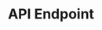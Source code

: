 ---
title: "API Endpoint"
files:
  - name: "Keyword Suggest"
    type: "html"
    size: "-"    
    url: data:text/html,http%3A%2F%2Fwww.google.co.id%2Fcomplete%2Fsearch%3Fcp%3D14%26client%3Dgws-wiz%26xssi%3Dt%26gs_pcrt%3Dundefined%26hl%3Did%26dpr%3D1%26q%3Dakun%2520youtube%2520e%0A%3Cbr%3E%3Cbr%3E%0Ahttps%3A%2F%2Fcompletion.amazon.com%2Fapi%2F2017%2Fsuggestions%3Fmid%3DATVPDKIKX0DER%26lop%3Den_US%26%26alias%3Daps%26prefix%3Dcampinga%0A%3Cbr%3E%3Cbr%3E%0Ahttps%3A%2F%2Fcompletion.amazon.com%2Fapi%2F2017%2Fsuggestions%3Fmid%3DATVPDKIKX0DER%26lop%3Den_US%26%26alias%3Daps%26prefix%3Dcampingb%0A%3Cbr%3E%3Cbr%3E%0Ahttp%3A%2F%2Fgoogle.com%2Fcomplete%2Fsearch%3Fhl%3Den%26client%3Dyoutube%26hjson%3Dt%26ds%3Dyt%26q%3Dbot%2Bshopeea%26cp%3D11%0A%3Cbr%3E%3Cbr%3E%0Ahttp%3A%2F%2Fgoogle.com%2Fcomplete%2Fsearch%3Fhl%3Den%26client%3Dyoutube%26hjson%3Dt%26ds%3Dyt%26q%3Dbot%2Bshopeeb%26cp%3D11%0A%3Cbr%3E%3Cbr%3E%0Akeword%20scrapper%20by%20rizky%0A%3Cbr%3E%3Cbr%3E%0Ahttps%3A%2F%2Fwww.bing.com%2FAS%2FSuggestions%3Fpt%3Dpage.home%26qry%3Dlowongan%2520kerja%2520depok%26cp%3D3%26cvid%3D2E4A7D1BD7E44D17AD0512A472048B2F%0A%3Cbr%3E%3Cbr%3E%0Ahttps%3A%2F%2Fwww.google.com%2Fcomplete%2Fsearch%3Fclient%3Dserp%26q%3Dlowongan%2520kerja%2520depok%26xhr%3Dt%0A%3Cbr%3E%3Cbr%3E%0Ahttps%3A%2F%2Fwww.bing.com%2FAS%2FSuggestions%3Fpt%3Dpage.home%26qry%3Dlowongan%2520kerja%2520depok%26cp%3D3%26cvid%3D2E4A7D1BD7E44D17AD0512A472048B2F%0A%3Cbr%3E%3Cbr%3E%0Ahttps%3A%2F%2Fsearch.yahoo.com%2Fsugg%2Fgossip%2Fgossip-us-ura%2F%3Ff%3D1%26output%3Dsd1%26command%3Dlowongan%2520kerja%2520depok%26nresults%3D20%0A%3Cbr%3E%3Cbr%3E%0Ahttps%3A%2F%2Fyandex.com%2Fsuggest%2Fsuggest-ya.cgi%3Fsrv%3Dmorda_com_desktop%26part%3Dlowongan%2520kerja%2520depok%0A%3Cbr%3E%3Cbr%3E%0Ahttps%3A%2F%2Fduckduckgo.com%2Fac%2F%3Fq%3Dlowongan%2520kerja%2520depok%26kl%3Dwt-wt%0A%3Cbr%3E%3Cbr%3E%0Ahttps%3A%2F%2Fclients1.google.com%2Fcomplete%2Fsearch%3Fclient%3Dyoutube%26q%3Dlowongan%2520kerja%2520depok%0A%3Cbr%3E%3Cbr%3E%0Ahttps%3A%2F%2Fpinterest.com%2Fresource%2FAdvancedTypeaheadResource%2Fget%2F%3Fsource_url%3D%2Fsearch%2Fpins%2F%3Flen%3D2%26etslf%3D22915%26data%3D%257B%2522options%2522%3A%257B%2522count%2522%3A5%2C%2522pin_scope%2522%3A%2522pins%2522%2C%2522term%2522%3A%2522lowongan%2520kerja%2520depok%2522%257D%2C%2522context%2522%3A%257B%257D%257D%0A%3Cbr%3E%3Cbr%3E%0Ahttps%3A%2F%2Fsearch.brave.com%2Fapi%2Fsuggest%3Fq%3Dlowongan%2520kerja%2520depok%0A%3Cbr%3E%3Cbr%3E%0Ahttps%3A%2F%2Fclients1.google.com%2Fcomplete%2Fsearch%3Fclient%3Dyoutube%26q%3Dniu
draft: false
--- 
